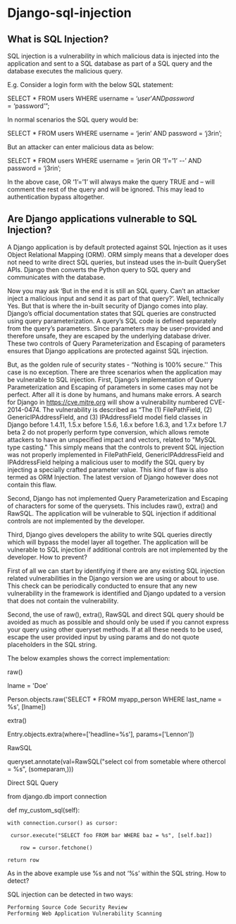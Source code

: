 # Django-sql-injection

## What is SQL Injection?

SQL injection is a vulnerability in which malicious data is injected into the application and sent to a SQL database as part of a SQL query and the database executes the malicious query. 

E.g. Consider a login form with the below SQL statement:

SELECT * FROM users WHERE username = ‘$user’ AND password = ‘$password’”; 

In normal scenarios the SQL query would be:

SELECT * FROM users WHERE username = ‘jerin’ AND password = ‘j3rin’;

But an attacker can enter malicious data as below:

SELECT * FROM users WHERE username = ‘jerin OR ‘1’=’1’ --’ AND password = ‘j3rin’;

In the above case, OR ‘1’=’1’ will always make the query TRUE and – will comment the rest of the query and will be ignored. This may lead to authentication bypass altogether.

## Are Django applications vulnerable to SQL Injection? 

A Django application is by default protected against SQL Injection as it uses Object Relational Mapping (ORM). ORM simply means that a developer does not need to write direct SQL queries, but instead uses the in-built QuerySet APIs. Django then converts the Python query to SQL query and communicates with the database.

Now you may ask ‘But in the end it is still an SQL query. Can’t an attacker inject a malicious input and send it as part of that query?’. Well, technically Yes. But that is where the in-built security of Django comes into play. Django’s official documentation states that SQL queries are constructed using query parameterization. A query’s SQL code is defined separately from the query’s parameters. Since parameters may be user-provided and therefore unsafe, they are escaped by the underlying database driver. These two controls of Query Parameterization and Escaping of parameters ensures that Django applications are protected against SQL injection.

But, as the golden rule of security states - “Nothing is 100% secure.'' This case is no exception. There are three scenarios when the application may be vulnerable to SQL injection.
First, Django’s implementation of Query Parameterization and Escaping of parameters in some cases may not be perfect. After all it is done by humans, and humans make errors. A search for Django in https://cve.mitre.org will show a vulnerability numbered CVE-2014-0474. The vulnerability is described as “The (1) FilePathField, (2) GenericIPAddressField, and (3) IPAddressField model field classes in Django before 1.4.11, 1.5.x before 1.5.6, 1.6.x before 1.6.3, and 1.7.x before 1.7 beta 2 do not properly perform type conversion, which allows remote attackers to have an unspecified impact and vectors, related to "MySQL type casting." This simply means that the controls to prevent SQL injection was not properly implemented in FilePathField, GenericIPAddressField and IPAddressField helping a malicious user to modify the SQL query by injecting a specially crafted parameter value. This kind of flaw is also termed as ORM Injection. The latest version of Django however does not contain this flaw.

Second, Django has not implemented Query Parameterization and Escaping of characters for some of the querysets. This includes raw(), extra() and RawSQL. The application will be vulnerable to SQL injection if additional controls are not implemented by the developer.

Third, Django gives developers the ability to write SQL queries directly which will bypass the model layer all together. The application will be vulnerable to SQL injection if additional controls are not implemented by the developer.
How to prevent?

First of all we can start by identifying if there are any existing SQL injection related vulnerabilities in the Django version we are using or about to use. This check can be periodically conducted to ensure that any new vulnerability in the framework is identified and Django updated to a version that does not contain the vulnerability.

Second, the use of raw(), extra(), RawSQL and direct SQL query should be avoided as much as possible and should only be used if you cannot express your query using other queryset methods. If at all these needs to be used, escape the user provided input by using params and do not quote placeholders in the SQL string.

The below examples shows the correct implementation:

raw()

lname = 'Doe'

Person.objects.raw('SELECT * FROM myapp_person WHERE last_name = %s', [lname])

extra()

Entry.objects.extra(where=['headline=%s'], params=['Lennon'])

RawSQL

queryset.annotate(val=RawSQL("select col from sometable where othercol = %s", (someparam,)))

Direct SQL Query

from django.db import connection

def my_custom_sql(self):

    with connection.cursor() as cursor:

     cursor.execute("SELECT foo FROM bar WHERE baz = %s", [self.baz])

        row = cursor.fetchone()

    return row

As in the above example use %s and not ‘%s’ within the SQL string.
How to detect?

SQL injection can be detected in two ways:

    Performing Source Code Security Review
    Performing Web Application Vulnerability Scanning
